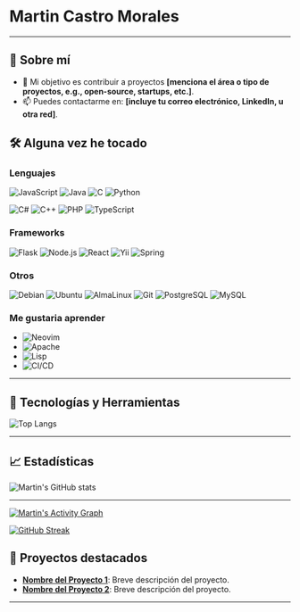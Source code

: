 # Martin Castro Morales

---

## 🚀 Sobre mí


- 💼 Mi objetivo es contribuir a proyectos **[menciona el área o tipo de proyectos, e.g., open-source, startups, etc.]**.
- 📫 Puedes contactarme en: **[incluye tu correo electrónico, LinkedIn, u otra red]**.

## 🛠️ Alguna vez he tocado
### Lenguajes

![JavaScript](https://img.shields.io/badge/JavaScript-F7DF1E?style=for-the-badge&logo=javascript&logoColor=black)
![Java](https://img.shields.io/badge/Java-007396?style=for-the-badge&logo=openjdk&logoColor=black&color=%23FF4500)
![C](https://img.shields.io/badge/C-A8B9CC?style=for-the-badge&logo=c&logoColor=white)
![Python](https://img.shields.io/badge/Python-3776AB?style=for-the-badge&logo=python&logoColor=yellow)

![C#](https://img.shields.io/badge/C%23-239120?style=for-the-badge&logo=dotnet&logoColor=purple)
![C++](https://img.shields.io/badge/C++-00599C?style=for-the-badge&logo=cplusplus&logoColor=white)
![PHP](https://img.shields.io/badge/PHP-777BB4?style=for-the-badge&logo=php&logoColor=white)
![TypeScript](https://img.shields.io/badge/TypeScript-3178C6?style=for-the-badge&logo=typescript&logoColor=white)

### Frameworks
![Flask](https://img.shields.io/badge/Flask-000000?style=for-the-badge&logo=flask&logoColor=white)
![Node.js](https://img.shields.io/badge/Node.js-339933?style=for-the-badge&logo=nodedotjs&logoColor=white)
![React](https://img.shields.io/badge/React-61DAFB?style=for-the-badge&logo=react&logoColor=black)
![Yii](https://img.shields.io/badge/Yii-FF5722?style=for-the-badge&logo=yii&logoColor=white)
![Spring](https://img.shields.io/badge/Spring-6DB33F?style=for-the-badge&logo=spring&logoColor=white)

### Otros

![Debian](https://img.shields.io/badge/Debian-A81D33?style=for-the-badge&logo=debian&logoColor=white)
![Ubuntu](https://img.shields.io/badge/Ubuntu-E95420?style=for-the-badge&logo=ubuntu&logoColor=white)
![AlmaLinux](https://img.shields.io/badge/AlmaLinux-2C3940?style=for-the-badge&logo=almalinux&logoColor=white)
![Git](https://img.shields.io/badge/Git-F05032?style=for-the-badge&logo=git&logoColor=white)
![PostgreSQL](https://img.shields.io/badge/PostgreSQL-4169E1?style=for-the-badge&logo=postgresql&logoColor=white)
![MySQL](https://img.shields.io/badge/MySQL-4479A1?style=for-the-badge&logo=mysql&logoColor=white)

### Me gustaria aprender

- ![Neovim](https://img.shields.io/badge/Neovim-57A143?style=for-the-badge&logo=neovim&logoColor=white)
- ![Apache](https://img.shields.io/badge/Apache-D22128?style=for-the-badge&logo=apache&logoColor=white)
- ![Lisp](https://img.shields.io/badge/Lisp-000000?style=for-the-badge&logo=common-lisp&logoColor=white)
- ![CI/CD](https://img.shields.io/badge/CI%2FCD-4B8BBE?style=for-the-badge&logo=github-actions&logoColor=white)


---

## 🔧 Tecnologías y Herramientas

![Top Langs](https://github-readme-stats.vercel.app/api/top-langs/?username=MartinCastroMorales-mcm&layout=compact&theme=radical&hide=jupyter%20notebook)

---

## 📈 Estadísticas

![Martin's GitHub stats](https://github-readme-stats.vercel.app/api?username=MartinCastroMorales-mcm&show_icons=true&theme=radical)

---
[![Martin's Activity Graph](https://github-readme-activity-graph.vercel.app/graph?username=MartinCastroMorales-mcm&theme=react-dark)](https://github.com/ashutosh00710/github-readme-activity-graph)

[![GitHub Streak](https://streak-stats.demolab.com?user=MartinCastroMorales-mcm&theme=radical)](https://git.io/streak-stats)

## 🌟 Proyectos destacados

- **[Nombre del Proyecto 1](#)**: Breve descripción del proyecto.
- **[Nombre del Proyecto 2](#)**: Breve descripción del proyecto.

---
